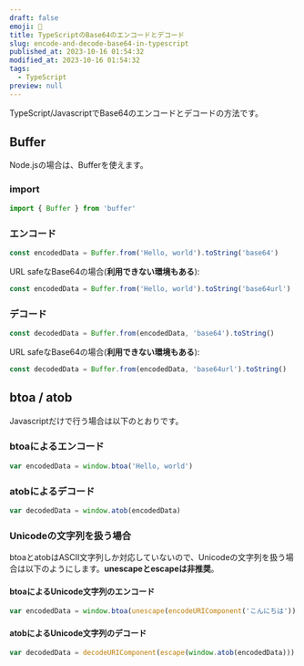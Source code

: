 ```yaml
---
draft: false
emoji: 🔄
title: TypeScriptのBase64のエンコードとデコード
slug: encode-and-decode-base64-in-typescript
published_at: 2023-10-16 01:54:32
modified_at: 2023-10-16 01:54:32
tags:
  - TypeScript
preview: null
---
```


TypeScript/JavascriptでBase64のエンコードとデコードの方法です。

## Buffer

Node.jsの場合は、Bufferを使えます。

### import

```typescript
import { Buffer } from 'buffer'
```

### エンコード

```typescript
const encodedData = Buffer.from('Hello, world').toString('base64')
```

URL safeなBase64の場合(**利用できない環境もある**):

```typescript
const encodedData = Buffer.from('Hello, world').toString('base64url')
```

### デコード

```typescript
const decodedData = Buffer.from(encodedData, 'base64').toString()
```

URL safeなBase64の場合(**利用できない環境もある**):

```typescript
const decodedData = Buffer.from(encodedData, 'base64url').toString()
```

## btoa / atob

Javascriptだけで行う場合は以下のとおりです。

### btoaによるエンコード

```typescript
var encodedData = window.btoa('Hello, world')
```

### atobによるデコード

```typescript
var decodedData = window.atob(encodedData)
```

### Unicodeの文字列を扱う場合

btoaとatobはASCII文字列しか対応していないので、Unicodeの文字列を扱う場合は以下のようにします。**unescapeとescapeは非推奨**。

#### btoaによるUnicode文字列のエンコード

```typescript
var encodedData = window.btoa(unescape(encodeURIComponent('こんにちは')))
```

#### atobによるUnicode文字列のデコード

```typescript
var decodedData = decodeURIComponent(escape(window.atob(encodedData)))
```
